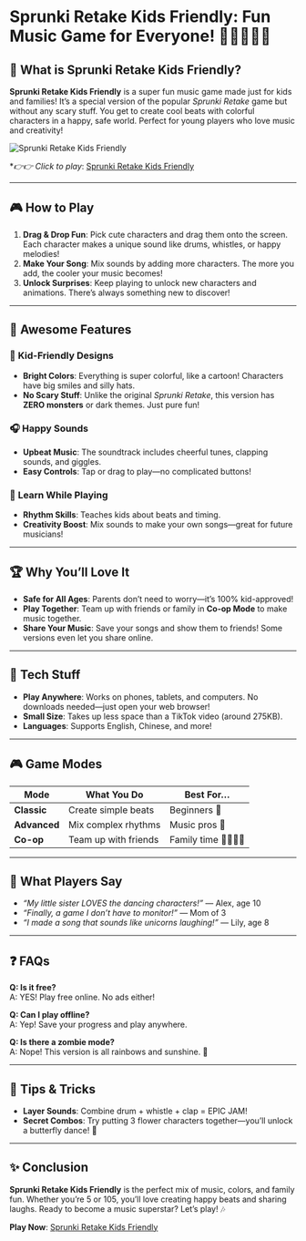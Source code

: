 # Sprunki Retake Kids Friendly: Fun Music Game for Everyone! 🎵👨👩👧👦

## 🌟 What is Sprunki Retake Kids Friendly?  
**Sprunki Retake Kids Friendly** is a super fun music game made just for kids and families! It’s a special version of the popular *Sprunki Retake* game but without any scary stuff. You get to create cool beats with colorful characters in a happy, safe world. Perfect for young players who love music and creativity!   

![Sprunki Retake Kids Friendly](./blob/main/logo.jpg)

**👉👉 Click to play*: [Sprunki Retake Kids Friendly](https://sprunkiretakekidsfriendly.pages.dev) 

---

## 🎮 How to Play  
1. **Drag & Drop Fun**: Pick cute characters and drag them onto the screen. Each character makes a unique sound like drums, whistles, or happy melodies!  
2. **Make Your Song**: Mix sounds by adding more characters. The more you add, the cooler your music becomes!  
3. **Unlock Surprises**: Keep playing to unlock new characters and animations. There’s always something new to discover!   

---

## 🌈 Awesome Features  
### 🎨 **Kid-Friendly Designs**  
- **Bright Colors**: Everything is super colorful, like a cartoon! Characters have big smiles and silly hats.  
- **No Scary Stuff**: Unlike the original *Sprunki Retake*, this version has **ZERO monsters** or dark themes. Just pure fun!   

### 🎧 **Happy Sounds**  
- **Upbeat Music**: The soundtrack includes cheerful tunes, clapping sounds, and giggles.  
- **Easy Controls**: Tap or drag to play—no complicated buttons!   

### 🧠 **Learn While Playing**  
- **Rhythm Skills**: Teaches kids about beats and timing.  
- **Creativity Boost**: Mix sounds to make your own songs—great for future musicians!   

---

## 🏆 Why You’ll Love It  
- **Safe for All Ages**: Parents don’t need to worry—it’s 100% kid-approved!  
- **Play Together**: Team up with friends or family in **Co-op Mode** to make music together.  
- **Share Your Music**: Save your songs and show them to friends! Some versions even let you share online.   

---

## 📱 Tech Stuff  
- **Play Anywhere**: Works on phones, tablets, and computers. No downloads needed—just open your web browser!  
- **Small Size**: Takes up less space than a TikTok video (around 275KB).  
- **Languages**: Supports English, Chinese, and more!   

---

## 🎮 Game Modes  
| Mode          | What You Do                          | Best For…               |  
|---------------|--------------------------------------|-------------------------|  
| **Classic**   | Create simple beats                  | Beginners 🎈           |  
| **Advanced**  | Mix complex rhythms                  | Music pros 🎸          |  
| **Co-op**     | Team up with friends                 | Family time 👨👩👧👦 |  

---

## 💬 What Players Say  
- *“My little sister LOVES the dancing characters!”* — Alex, age 10   
- *“Finally, a game I don’t have to monitor!”* — Mom of 3   
- *“I made a song that sounds like unicorns laughing!”* — Lily, age 8   

---

## ❓ FAQs  
**Q: Is it free?**  
A: YES! Play free online. No ads either!   

**Q: Can I play offline?**  
A: Yep! Save your progress and play anywhere.   

**Q: Is there a zombie mode?**  
A: Nope! This version is all rainbows and sunshine. 🌈   

---

## 🎁 Tips & Tricks  
- **Layer Sounds**: Combine drum + whistle + clap = EPIC JAM!  
- **Secret Combos**: Try putting 3 flower characters together—you’ll unlock a butterfly dance! 🦋   

---

## ✨ Conclusion  
**Sprunki Retake Kids Friendly** is the perfect mix of music, colors, and family fun. Whether you’re 5 or 105, you’ll love creating happy beats and sharing laughs. Ready to become a music superstar? Let’s play! 🎶  

**Play Now**: [Sprunki Retake Kids Friendly](https://sprunkiretakekidsfriendly.pages.dev)  
